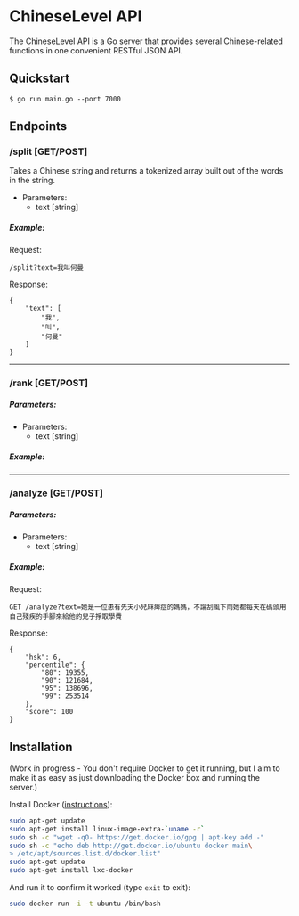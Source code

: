 ChineseLevel API
================

The ChineseLevel API is a Go server that provides several Chinese-related functions in one convenient RESTful JSON API.


Quickstart
----------

```shell
$ go run main.go --port 7000
```

Endpoints
----------

### /split [GET/POST]

Takes a Chinese string and returns a tokenized array built out of the words in the string.

 - Parameters:
   + text [string]

##### Example:

Request:
```
/split?text=我叫何曼
```

Response:
```
{
    "text": [
        "我",
        "叫",
        "何曼"
    ]
}
```

*******************************************

### /rank [GET/POST]

##### Parameters:

 - Parameters:
   + text [string]

##### Example:

*******************************************

### /analyze [GET/POST]

##### Parameters:

 - Parameters:
   + text [string]

##### Example:

Request:
```
GET /analyze?text=她是一位患有先天小兒麻痺症的媽媽，不論刮風下雨她都每天在碼頭用自己殘疾的手腳來給他的兒子掙取學費
```

Response:
```
{
    "hsk": 6,
    "percentile": {
        "80": 19355,
        "90": 121684,
        "95": 138696,
        "99": 253514
    },
    "score": 100
}
```

Installation
----------

(Work in progress - You don't require Docker to get it running, but I aim to make it as easy as just downloading the Docker box and running the server.)

Install Docker ([instructions](http://docs.docker.io/en/latest/installation/ubuntulinux/)):

```bash
sudo apt-get update
sudo apt-get install linux-image-extra-`uname -r`
sudo sh -c "wget -qO- https://get.docker.io/gpg | apt-key add -"
sudo sh -c "echo deb http://get.docker.io/ubuntu docker main\
> /etc/apt/sources.list.d/docker.list"
sudo apt-get update
sudo apt-get install lxc-docker
```

And run it to confirm it worked (type `exit` to exit):

```bash
sudo docker run -i -t ubuntu /bin/bash
```